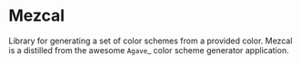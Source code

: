 # Mezcal
Library for generating a set of color schemes from a provided color. Mezcal is a distilled from the awesome `Agave`_ color scheme generator application.
